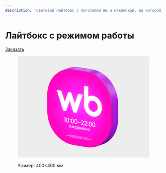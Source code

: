 ```yaml
---
description: "Световой лайтбокс с логотипом WB и наклейкой, на которой указаны график работы и\_юридическая информация."
---
```


# Лайтбокс с режимом работы

[Заказать](https://pvzwb.gitbook.io/pvz-wb)

<figure><img src="../../.gitbook/assets/01_lightbox.png" alt=""><figcaption><p>Размер: 400×400 мм</p></figcaption></figure>

